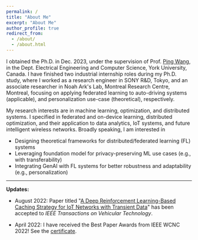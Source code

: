 ```yaml
---
permalink: /
title: "About Me"
excerpt: "About Me"
author_profile: true
redirect_from: 
  - /about/
  - /about.html
---
```



I obtained the Ph.D. in Dec. 2023, under the supervision of Prof. [Ping Wang](https://scholar.google.com/citations?user=3sIHxrcAAAAJ&hl=en), in the Dept. Electrical Engineering and Computer Science, York University, Canada. I have finished two industrial internship roles during my Ph.D. study, where I worked as a research engineer in SONY R&D, Tokyo, and an associate researcher in Noah Ark's Lab, Montreal Research Centre, Montreal, focusing on applying federated learning to auto-driving systems (applicable), and personalization use-case (theoretical), respectively.

My research interests are in machine learning, optimization, and distributed systems. I specified in federated and on-device learning, distributed optimization, and their application to data analytics, IoT systems, and future intelligent wireless networks. Broadly speaking, I am interested in 

* Designing theoretical frameworks for distributed/federated learning (FL) systems
* Leveraging foundation model for privacy-preserving ML use cases (e.g., with transferability)
* Integrating GenAI with FL systems for better robustness and adaptability (e.g., personalization)

  

<!--  I obtained M.A.Sc degree in Electrical Engineering from Communication University of China, Beijing, where I focused on physical layer problems of wireless communication. -->

 <!-- I am a big sport fan and a tireless traveller. -->


* * *

**Updates:** 

*   August 2022: Paper titled "[A Deep Reinforcement Learning-Based Caching Strategy for IoT Networks with Transient Data](../files/WuTVT.pdf)" has been accepted to _IEEE Transactions on Vehicular Technology_. 

*   April 2022: I have received the Best Paper Awards from IEEE WCNC 2022! See the [certificate](../files/wcnc_bp.jpeg).

 <!-- *   March 2022: Our paper titled "[An Ultra-Reliable Low-Latency Non-Binary Polar Coded SCMA Scheme](../files/LiTVT.pdf)" has been accepted to _IEEE Transactions on Vehicular Technology_ (joint work with my M.A.Sc. supervisor).  -->
  
<!-- *   Jan 2022: Paper titled "[Node Selection Toward Faster Convergence for Federated Learning on Non-IID Data](../files/WuTNSE.pdf)" has been accepted to _IEEE Transactions on Network Science and Engineering_.  -->

<!-- *   Dec 2021: Paper titled "[Probabilistic Node Selection for Federated Learning with Heterogeneous Data in Mobile Edge](../files/WuWCNC.pdf)" has been accepted to _WCNC_ 2022. Hope to meet scholars in Austin!-->

<!-- *   May 2021: Paper titled "[Fast-Convergent Federated Learning with Adaptive Weighting](../files/WuTCCN.pdf)" has been accepted to _IEEE Transactions on Cognitive Communications and Networking_.  -->

<!-- *   Jan. 2021: Paper titled "[Fast-Convergent Federated Learning with Adaptive Weighting](../files/WuICC.pdf)" has been accepted to _ICC_ 2021-->
<!-- (https://icc2021.ieee-icc.org/). -->

<!-- # Recent News
{% include base_path %}
{% assign news = site.news | reverse %}
{% assign first_post = news | first %}
{% assign first_year = first_post.date | date: '%Y' %}
{% assign first_day = first_post.date | date: '%j' %}
{% assign post_count = 0 %}
{% for post in news %}
  {% assign cyear = post.date | date: '%Y' %}
  {% assign cday = post.date | date: '%j' %}
  {% if cyear != first_year %}
    {% assign ellapsed_days = first_year | minus:cyear | times:365 | plus:first_day | minus:cday %}
  {% else %}
    {% assign ellapsed_days = first_day | minus:cday %}
  {% endif %}
  
  {% if ellapsed_days > 365 and post_count > 3 %}
    {% break %}
  {% endif %}
  {% include archive-single.html %}
  {% assign post_count = post_count | plus: 1 %}
{% endfor %}

---

For more news see [here](/news/). -->
